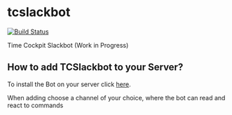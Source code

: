 # tcslackbot

[![Build Status](https://timecockpit.visualstudio.com/tcslackbot/_apis/build/status/software-architects.tcslackbot?branchName=master)](https://timecockpit.visualstudio.com/tcslackbot/_build/latest?definitionId=39&branchName=master)

Time Cockpit Slackbot (Work in Progress)

## How to add TCSlackbot to your Server?
To install the Bot on your server click [here](https://slack.com/oauth/v2/authorize?client_id=645682850067.645685522130&scope=app_mentions:read,calls:read,calls:write,channels:history,channels:read,chat:write,commands,dnd:read,emails:write,files:read,groups:history,groups:read,im:history,im:read,im:write,pins:write,reactions:read,reactions:write,team:read,users:read&user_scope=channels:read,groups:read,identify,im:read,im:write,users.profile:read,users:read).

When adding choose a channel of your choice, where the bot can read and react to commands
